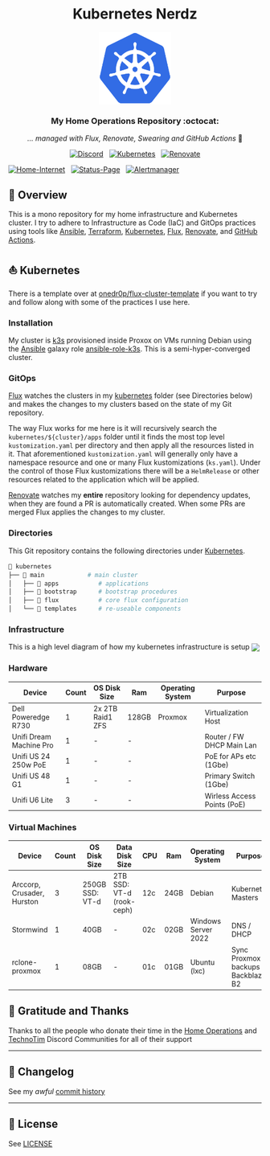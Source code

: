 <div align="center">

# Kubernetes Nerdz
<img src="https://raw.githubusercontent.com/gavinmcfall/home-ops/main/docs/src/assets/kubernetes.png" align="center" width="144px" height="144px"/>

### My Home Operations Repository :octocat:
_... managed with Flux, Renovate, Swearing and GitHub Actions_ 🤖

</div>

<div align="center">

[![Discord](https://img.shields.io/discord/673534664354430999?style=for-the-badge&label&logo=discord&logoColor=white&color=blue)](https://discord.gg/home-operations)&nbsp;&nbsp;
[![Kubernetes](https://img.shields.io/badge/dynamic/yaml?url=https%3A%2F%2Fraw.githubusercontent.com%2Fonedr0p%2Fhome-ops%2Fmain%2Fkubernetes%2Fmain%2Fapps%2Ftools%2Fsystem-upgrade-controller%2Fplans%2Fserver.yaml&query=%24.spec.version&style=for-the-badge&logo=kubernetes&logoColor=white&label=%20)](https://k3s.io/)&nbsp;&nbsp;
[![Renovate](https://img.shields.io/github/actions/workflow/status/gavinmcfall/home-ops/renovate.yaml?branch=main&label=&logo=renovatebot&style=for-the-badge&color=blue)](https://github.com/gavinmcfall/home-ops/actions/workflows/renovate.yaml)

</div>

[![Home-Internet](https://img.shields.io/uptimerobot/status/m796131834-31972b9c59792f91867b7e32?color=brightgreeen&label=Home%20Internet&style=for-the-badge&logo=ubiquiti&logoColor=white)](https://status.nerdz.cloud)&nbsp;&nbsp;
[![Status-Page](https://img.shields.io/uptimerobot/status/m796131761-b1397cce0713b97ac72919e8?color=brightgreeen&label=Status%20Page&style=for-the-badge&logo=statuspage&logoColor=white)](https://status.nerdz.cloud)&nbsp;&nbsp;
[![Alertmanager](https://img.shields.io/endpoint?url=https%3A%2F%2Fhealthchecks.io%2Fbadge%2F64bb3a96-bf19-4f71-8433-bcca27%2FjhXEym_b-2%2Falertmanager.shields?color=brightgreeen&label=Alertmanager&style=for-the-badge&logo=prometheus&logoColor=white)](https://status.nerdz.cloud)

## 📖 Overview

This is a mono repository for my home infrastructure and Kubernetes cluster. I try to adhere to Infrastructure as Code (IaC) and GitOps practices using tools like [Ansible](https://www.ansible.com/), [Terraform](https://www.terraform.io/), [Kubernetes](https://kubernetes.io/), [Flux](https://github.com/fluxcd/flux2), [Renovate](https://github.com/renovatebot/renovate), and [GitHub Actions](https://github.com/features/actions).

## ⛵ Kubernetes

There is a template over at [onedr0p/flux-cluster-template](https://github.com/onedr0p/flux-cluster-template) if you want to try and follow along with some of the practices I use here.

### Installation

My cluster is [k3s](https://k3s.io/) provisioned inside Proxox on VMs running Debian using the [Ansible](https://www.ansible.com/) galaxy role [ansible-role-k3s](https://github.com/PyratLabs/ansible-role-k3s). This is a semi-hyper-converged cluster.

### GitOps

[Flux](https://github.com/fluxcd/flux2) watches the clusters in my [kubernetes](./kubernetes/) folder (see Directories below) and makes the changes to my clusters based on the state of my Git repository.

The way Flux works for me here is it will recursively search the `kubernetes/${cluster}/apps` folder until it finds the most top level `kustomization.yaml` per directory and then apply all the resources listed in it. That aforementioned `kustomization.yaml` will generally only have a namespace resource and one or many Flux kustomizations (`ks.yaml`). Under the control of those Flux kustomizations there will be a `HelmRelease` or other resources related to the application which will be applied.

[Renovate](https://github.com/renovatebot/renovate) watches my **entire** repository looking for dependency updates, when they are found a PR is automatically created. When some PRs are merged Flux applies the changes to my cluster.

### Directories

This Git repository contains the following directories under [Kubernetes](./kubernetes/).

```sh
📁 kubernetes
├── 📁 main            # main cluster
│   ├── 📁 apps           # applications
│   ├── 📁 bootstrap      # bootstrap procedures
│   ├── 📁 flux           # core flux configuration
│   └── 📁 templates      # re-useable components
```
### Infrastructure

This is a high level diagram of how my kubernetes infrastructure is setup
<img src="https://raw.githubusercontent.com/gavinmcfall/home-ops/main/docs/src/assets/Nerdz_Infrastructure_v1.png" align="center"/>

### Hardware

| Device                      | Count | OS Disk Size      | Ram   | Operating System | Purpose                     |
|-----------------------------|-------|-------------------|-------|------------------|-----------------------------|
| Dell Poweredge R730         | 1     | 2x 2TB Raid1 ZFS  | 128GB | Proxmox          | Virtualization Host         |
| Unifi Dream Machine Pro     | 1     | -                 | -     |                  | Router / FW DHCP Main Lan   |
| Unifi US 24 250w PoE        | 1     | -                 | -     |                  | PoE for APs etc (1Gbe)      |
| Unifi US 48 G1              | 1     | -                 | -     |                  | Primary Switch (1Gbe)       |
| Unifi U6 Lite               | 3     | -                 | -     |                  | Wirless Access Points (PoE) |

### Virtual Machines

| Device                      | Count | OS Disk Size    | Data Disk Size             | CPU | Ram  | Operating System    | Purpose                              |
|-----------------------------|-------|-----------------|----------------------------|-----|------|---------------------|--------------------------------------|
| Arccorp, Crusader, Hurston  | 3     | 250GB SSD: VT-d | 2TB SSD: VT-d (rook-ceph)  | 12c | 24GB | Debian              | Kubernetes Masters                   |
| Stormwind                   | 1     | 40GB            | -                          | 02c | 02GB | Windows Server 2022 | DNS / DHCP                           |
| rclone-proxmox              | 1     | 08GB            | -                          | 01c | 01GB | Ubuntu (lxc)        | Sync Proxmox backups to Backblaze B2 |

## 🤝 Gratitude and Thanks

Thanks to all the people who donate their time in the [Home Operations](https://discord.gg/home-operations) and [TechnoTim](https://l.technotim.live/discord) Discord Communities for all of their support

---

## 📜 Changelog

See my _awful_ [commit history](https://github.com/gavinmcfall/home-ops/commits/main)

---

## 🔏 License

See [LICENSE](./LICENSE)
